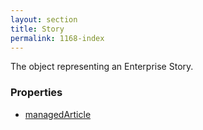 ```yaml
---
layout: section
title: Story
permalink: 1168-index
---
```

The object representing an Enterprise Story.

### Properties

* [managedArticle](./Properties/managedArticle.md)